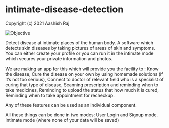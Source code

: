 # intimate-disease-detection

Copyright (c) 2021 Aashish Raj

![Objective](https://firebasestorage.googleapis.com/v0/b/fireapp-40134.appspot.com/o/uploads%2FLSM%20REVIEW%202.jpg?alt=media&token=553c344b-cbd0-40d0-b090-9a60525a1d3c)

Detect disease at intimate places of the human body.
A software which detects skin diseases by taking pictures of areas of skin and symptoms.
You can either create your profile 
or
you can run it in the intimate mode which secures your private information and photos.

We are making an app for this which will provide you the facility to :
  Know the disease, 
  Cure the disease on your own by using homemade solutions (if it’s not too serious),
  Connect to doctor of relevant field who is a specialist of curing that type of disease,
  Scanning prescription and reminding when to take medicines,
  Reminding to upload the status that how much it is cured,
  Reminding when to take appointment for recheckup.

Any of these features can be used as an individual component.

All these things can be done in two modes:
  User Login and Signup mode.
  Intimate mode (where none of your data will be saved) 
